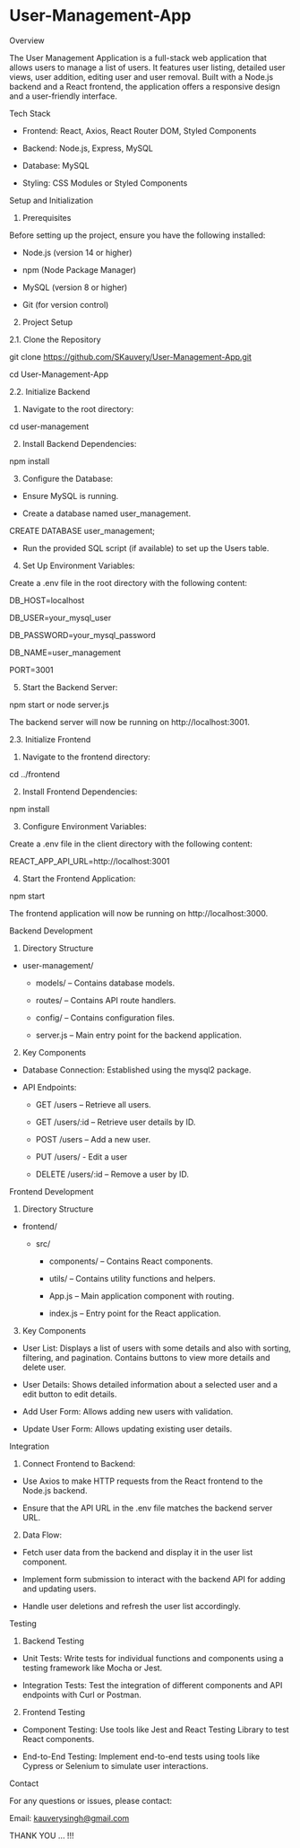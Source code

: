 # User-Management-App

Overview

The User Management Application is a full-stack web application that allows users to manage a list of users. It features user listing, detailed user views, user addition, editing user and user removal. Built with a Node.js backend and a React frontend, the application offers a responsive design and a user-friendly interface.

Tech Stack

- Frontend: React, Axios, React Router DOM, Styled Components

- Backend: Node.js, Express, MySQL

- Database: MySQL

- Styling: CSS Modules or Styled Components

Setup and Initialization

1. Prerequisites
   
Before setting up the project, ensure you have the following installed:

- Node.js (version 14 or higher)

- npm (Node Package Manager)

- MySQL (version 8 or higher)

- Git (for version control)

2. Project Setup
   
2.1. Clone the Repository

git clone https://github.com/SKauvery/User-Management-App.git

cd User-Management-App

2.2. Initialize Backend

1. Navigate to the root directory:

cd user-management

2. Install Backend Dependencies:

npm install

3. Configure the Database:

- Ensure MySQL is running.

- Create a database named user_management.

CREATE DATABASE user_management;

- Run the provided SQL script (if available) to set up the Users table.

4. Set Up Environment Variables:

Create a .env file in the root directory with the following content:

DB_HOST=localhost

DB_USER=your_mysql_user

DB_PASSWORD=your_mysql_password

DB_NAME=user_management

PORT=3001

5. Start the Backend Server:

npm start
or
node server.js

The backend server will now be running on http://localhost:3001.

2.3. Initialize Frontend

1. Navigate to the frontend directory:

cd ../frontend

2. Install Frontend Dependencies:

npm install

3. Configure Environment Variables:

Create a .env file in the client directory with the following content:

REACT_APP_API_URL=http://localhost:3001

4. Start the Frontend Application:

npm start

The frontend application will now be running on http://localhost:3000.



Backend Development

1. Directory Structure
   
- user-management/

	- models/ – Contains database models.

	- routes/ – Contains API route handlers.

	- config/ – Contains configuration files.

	- server.js – Main entry point for the backend application.

2. Key Components
   
- Database Connection: Established using the mysql2 package.

- API Endpoints:

	- GET /users – Retrieve all users.

	- GET /users/:id – Retrieve user details by ID.

	- POST /users – Add a new user.
   
 	- PUT /users/ - Edit a user

	- DELETE /users/:id – Remove a user by ID.



Frontend Development

1. Directory Structure
   
- frontend/

	- src/

		- components/ – Contains React components.

		- utils/ – Contains utility functions and helpers.

		- App.js – Main application component with routing.

		- index.js – Entry point for the React application.

3. Key Components
   
- User List: Displays a list of users with some details and also with sorting, filtering, and pagination. Contains buttons to view more details and delete user.

- User Details: Shows detailed information about a selected user and a edit button to edit details.

- Add User Form: Allows adding new users with validation.

- Update User Form: Allows updating existing user details.



Integration

1. Connect Frontend to Backend:

- Use Axios to make HTTP requests from the React frontend to the Node.js backend.

- Ensure that the API URL in the .env file matches the backend server URL.

2. Data Flow:

- Fetch user data from the backend and display it in the user list component.

- Implement form submission to interact with the backend API for adding and updating users.

- Handle user deletions and refresh the user list accordingly.



Testing

1. Backend Testing
   
- Unit Tests: Write tests for individual functions and components using a testing framework like Mocha or Jest.

- Integration Tests: Test the integration of different components and API endpoints with Curl or Postman.

2. Frontend Testing
   
- Component Testing: Use tools like Jest and React Testing Library to test React components.

- End-to-End Testing: Implement end-to-end tests using tools like Cypress or Selenium to simulate user interactions.

Contact

For any questions or issues, please contact:

Email: kauverysingh@gmail.com


THANK YOU ... !!!
